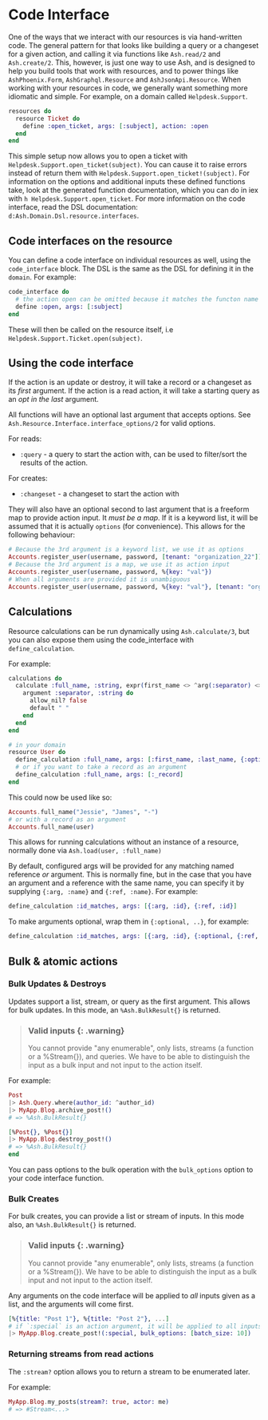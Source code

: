 # Code Interface

One of the ways that we interact with our resources is via hand-written code. The general pattern for that looks like building a query or a changeset for a given action, and calling it via functions like `Ash.read/2` and `Ash.create/2`. This, however, is just one way to use Ash, and is designed to help you build tools that work with resources, and to power things like `AshPhoenix.Form`, `AshGraphql.Resource` and `AshJsonApi.Resource`. When working with your resources in code, we generally want something more idiomatic and simple. For example, on a domain called `Helpdesk.Support`.

```elixir
resources do
  resource Ticket do
    define :open_ticket, args: [:subject], action: :open
  end
end
```

This simple setup now allows you to open a ticket with `Helpdesk.Support.open_ticket(subject)`. You can cause it to raise errors instead of return them with `Helpdesk.Support.open_ticket!(subject)`. For information on the options and additional inputs these defined functions take, look at the generated function documentation, which you can do in iex with `h Helpdesk.Support.open_ticket`. For more information on the code interface, read the DSL documentation: `d:Ash.Domain.Dsl.resource.interfaces`.

## Code interfaces on the resource

You can define a code interface on individual resources as well, using the `code_interface` block. The DSL is the same as the DSL for defining it in the `domain`. For example:

```elixir
code_interface do
  # the action open can be omitted because it matches the functon name
  define :open, args: [:subject]
end
```

These will then be called on the resource itself, i.e `Helpdesk.Support.Ticket.open(subject)`.

## Using the code interface

If the action is an update or destroy, it will take a record or a changeset as its _first_ argument.
If the action is a read action, it will take a starting query as an _opt in the last_ argument.

All functions will have an optional last argument that accepts options. See `Ash.Resource.Interface.interface_options/2` for valid options.

For reads:

- `:query` - a query to start the action with, can be used to filter/sort the results of the action.

For creates:

- `:changeset` - a changeset to start the action with

They will also have an optional second to last argument that is a freeform map to provide action input. It _must be a map_.
If it is a keyword list, it will be assumed that it is actually `options` (for convenience).
This allows for the following behaviour:

```elixir
# Because the 3rd argument is a keyword list, we use it as options
Accounts.register_user(username, password, [tenant: "organization_22"])
# Because the 3rd argument is a map, we use it as action input
Accounts.register_user(username, password, %{key: "val"})
# When all arguments are provided it is unambiguous
Accounts.register_user(username, password, %{key: "val"}, [tenant: "organization_22"])
```

## Calculations

Resource calculations can be run dynamically using `Ash.calculate/3`, but
you can also expose them using the code_interface with `define_calculation`.

For example:

```elixir
calculations do
  calculate :full_name, :string, expr(first_name <> ^arg(:separator) <> last_name) do
    argument :separator, :string do
      allow_nil? false
      default " "
    end
  end
end

# in your domain
resource User do
  define_calculation :full_name, args: [:first_name, :last_name, {:optional, :separator}]
  # or if you want to take a record as an argument
  define_calculation :full_name, args: [:_record]
end
```

This could now be used like so:

```elixir
Accounts.full_name("Jessie", "James", "-")
# or with a record as an argument
Accounts.full_name(user)
```

This allows for running calculations without an instance of a resource, normally done via `Ash.load(user, :full_name)`

By default, configured args will be provided for any matching named reference _or_ argument. This is normally fine, but in the case that you have an argument and a reference with the same name, you can specify it by supplying `{:arg, :name}` and `{:ref, :name}`. For example:

```elixir
define_calculation :id_matches, args: [{:arg, :id}, {:ref, :id}]
```

To make arguments optional, wrap them in `{:optional, ..}`, for example:

```elixir
define_calculation :id_matches, args: [{:arg, :id}, {:optional, {:ref, :id}}]
```

## Bulk & atomic actions

### Bulk Updates & Destroys

Updates support a list, stream, or query as the first argument. This allows for bulk updates. In this mode, an `%Ash.BulkResult{}` is returned.

> ### Valid inputs {: .warning}
>
> You cannot provide "any enumerable", only lists, streams (a function or a %Stream{}), and queries. We have to be able to distinguish the input as a bulk input and not input to the action itself.

For example:

```elixir
Post
|> Ash.Query.where(author_id: ^author_id)
|> MyApp.Blog.archive_post!()
# => %Ash.BulkResult{}

[%Post{}, %Post{}]
|> MyApp.Blog.destroy_post!()
# => %Ash.BulkResult{}
end
```

You can pass options to the bulk operation with the `bulk_options` option to your code interface function.

### Bulk Creates

For bulk creates, you can provide a list or stream of inputs. In this mode also, an `%Ash.BulkResult{}` is returned.

> ### Valid inputs {: .warning}
>
> You cannot provide "any enumerable", only lists, streams (a function or a %Stream{}). We have to be able to distinguish the input as a bulk input and not input to the action itself.

Any arguments on the code interface will be applied to _all_ inputs given as a list, and the arguments will come first.

```elixir
[%{title: "Post 1"}, %{title: "Post 2"}, ...]
# if `:special` is an action argument, it will be applied to all inputs
|> MyApp.Blog.create_post!(:special, bulk_options: [batch_size: 10])
```

### Returning streams from read actions

The `:stream?` option allows you to return a stream to be enumerated later.

For example:

```elixir
MyApp.Blog.my_posts(stream?: true, actor: me)
# => #Stream<...>
```
